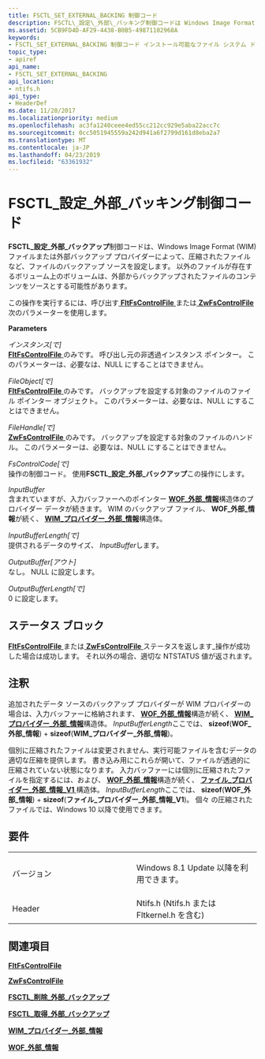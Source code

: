 ```yaml
---
title: FSCTL_SET_EXTERNAL_BACKING 制御コード
description: FSCTL\_設定\_外部\_バッキング制御コードは Windows Image Format (WIM) ファイルまたは外部バックアップ プロバイダーによって、圧縮されたファイルなど、ファイルのバックアップ ソースを設定します。
ms.assetid: 5CB9FD4D-AF29-4438-B0B5-49871102968A
keywords:
- FSCTL_SET_EXTERNAL_BACKING 制御コード インストール可能なファイル システム ドライバー
topic_type:
- apiref
api_name:
- FSCTL_SET_EXTERNAL_BACKING
api_location:
- ntifs.h
api_type:
- HeaderDef
ms.date: 11/28/2017
ms.localizationpriority: medium
ms.openlocfilehash: ac3fa1240ceee4ed55cc212cc929e5aba22acc7c
ms.sourcegitcommit: 0cc5051945559a242d941a6f2799d161d8eba2a7
ms.translationtype: MT
ms.contentlocale: ja-JP
ms.lasthandoff: 04/23/2019
ms.locfileid: "63361932"
---
```

# <a name="fsctlsetexternalbacking-control-code"></a>FSCTL\_設定\_外部\_バッキング制御コード


**FSCTL\_設定\_外部\_バックアップ**制御コードは、Windows Image Format (WIM) ファイルまたは外部バックアップ プロバイダーによって、圧縮されたファイルなど、ファイルのバックアップ ソースを設定します。 以外のファイルが存在するボリューム上のボリュームは、外部からバックアップされたファイルのコンテンツをソースとする可能性があります。

この操作を実行するには、呼び出す[ **FltFsControlFile** ](https://msdn.microsoft.com/library/windows/hardware/ff542988)または[ **ZwFsControlFile** ](https://msdn.microsoft.com/library/windows/hardware/ff566462)次のパラメーターを使用します。

**Parameters**

<a href="" id="instance--in-"></a>*インスタンス\[で\]*  
[**FltFsControlFile** ](https://msdn.microsoft.com/library/windows/hardware/ff542988)のみです。 呼び出し元の非透過インスタンス ポインター。 このパラメーターは、必要なは、NULL にすることはできません。

<a href="" id="fileobject--in-"></a>*FileObject\[で\]*  
[**FltFsControlFile** ](https://msdn.microsoft.com/library/windows/hardware/ff542988)のみです。 バックアップを設定する対象のファイルのファイル ポインター オブジェクト。 このパラメーターは、必要なは、NULL にすることはできません。

<a href="" id="filehandle--in-"></a>*FileHandle\[で\]*  
[**ZwFsControlFile** ](https://msdn.microsoft.com/library/windows/hardware/ff566462)のみです。 バックアップを設定する対象のファイルのハンドル。 このパラメーターは、必要なは、NULL にすることはできません。

<a href="" id="fscontrolcode--in-"></a>*FsControlCode\[で\]*  
操作の制御コード。 使用**FSCTL\_設定\_外部\_バックアップ**この操作にします。

<a href="" id="inputbuffer"></a>*InputBuffer*  
含まれていますが、入力バッファーへのポインター [ **WOF\_外部\_情報**](https://msdn.microsoft.com/library/windows/hardware/dn632452)構造体のプロバイダー データが続きます。 WIM のバックアップ ファイル、 **WOF\_外部\_情報**が続く、 [ **WIM\_プロバイダー\_外部\_情報**](https://msdn.microsoft.com/library/windows/hardware/dn632448)構造体。

<a href="" id="inputbufferlength--in-"></a>*InputBufferLength\[で\]*  
提供されるデータのサイズ、 *InputBuffer*します。

<a href="" id="outputbuffer--out-"></a>*OutputBuffer\[アウト\]*  
なし。 NULL に設定します。

<a href="" id="outputbufferlength--in-"></a>*OutputBufferLength\[で\]*  
0 に設定します。

<a name="status-block"></a>ステータス ブロック
------------

[**FltFsControlFile** ](https://msdn.microsoft.com/library/windows/hardware/ff542988)または[ **ZwFsControlFile** ](https://msdn.microsoft.com/library/windows/hardware/ff566462)ステータスを返します\_操作が成功した場合は成功します。 それ以外の場合、適切な NTSTATUS 値が返されます。

<a name="remarks"></a>注釈
-------

追加されたデータ ソースのバックアップ プロバイダーが WIM プロバイダーの場合は、入力バッファーに格納されます、 [ **WOF\_外部\_情報**](https://msdn.microsoft.com/library/windows/hardware/dn632452)構造が続く、 [**WIM\_プロバイダー\_外部\_情報**](https://msdn.microsoft.com/library/windows/hardware/dn632448)構造体。 *InputBufferLength*ここでは、 **sizeof**(**WOF\_外部\_情報**) + **sizeof**(**WIM\_プロバイダー\_外部\_情報**)。

個別に圧縮されたファイルは変更されません、実行可能ファイルを含むデータの適切な圧縮を提供します。 書き込み用にこれらが開いて、ファイルが透過的に圧縮されていない状態になります。 入力バッファーには個別に圧縮されたファイルを指定するには、および、 [ **WOF\_外部\_情報**](https://msdn.microsoft.com/library/windows/hardware/dn632452)構造が続く、 [**ファイル\_プロバイダー\_外部\_情報\_V1** ](https://msdn.microsoft.com/library/windows/hardware/mt426732)構造体。 *InputBufferLength*ここでは、 **sizeof**(**WOF\_外部\_情報**) + **sizeof**(**ファイル\_プロバイダー\_外部\_情報\_V1**)。 個々 の圧縮されたファイルでは、Windows 10 以降で使用できます。

<a name="requirements"></a>要件
------------

<table>
<colgroup>
<col width="50%" />
<col width="50%" />
</colgroup>
<tbody>
<tr class="odd">
<td align="left"><p>バージョン</p></td>
<td align="left"><p>Windows 8.1 Update 以降を利用できます。</p></td>
</tr>
<tr class="even">
<td align="left"><p>Header</p></td>
<td align="left">Ntifs.h (Ntifs.h または Fltkernel.h を含む)</td>
</tr>
</tbody>
</table>

## <a name="see-also"></a>関連項目


[**FltFsControlFile**](https://msdn.microsoft.com/library/windows/hardware/ff542988)

[**ZwFsControlFile**](https://msdn.microsoft.com/library/windows/hardware/ff566462)

[**FSCTL\_削除\_外部\_バックアップ**](fsctl-delete-external-backing.md)

[**FSCTL\_取得\_外部\_バックアップ**](fsctl-get-external-backing.md)

[**WIM\_プロバイダー\_外部\_情報**](https://msdn.microsoft.com/library/windows/hardware/dn632448)

[**WOF\_外部\_情報**](https://msdn.microsoft.com/library/windows/hardware/dn632452)

 

 






